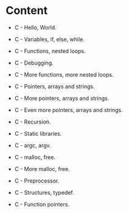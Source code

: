 # Content

- C - Hello, World.

- C - Variables, if, else, while.

- C - Functions, nested loops.

- C - Debugging.

- C - More functions, more nested loops.

- C - Pointers, arrays and strings.

- C - More pointers, arrays and strings.

- C - Even more pointers, arrays and strings.

- C - Recursion.

- C - Static libraries.

- C - argc, argv.

- C - malloc, free.

- C - More malloc, free.

- C - Preprocessor.

- C - Structures, typedef.

- C - Function pointers.